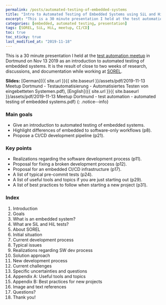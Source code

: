 ```yaml
---
permalink: /posts/automated-testing-of-embedded-systems
title: "Intro to Automated Testing of Embedded Systems using SiL and HiL"
excerpt: "This is a 30 minute presentation I held at the test automation meetup in Dortmund on Nov 13 2019 as an introduction to automated testing of embedded systems."
categories: [embedded, automated testing, presentation]
tags: [SOREL, SiL, HiL, meetup, CI/CD]
toc: true
toc_sticky: true
last_modified_at: "2019-11-18"
---
```


This is a 30 minute presentation I held at the [test automation meetup](https://www.meetup.com/Dortmund-Testautomatisierung-Meetup/events/264777147/) in Dortmund on Nov 13 2019 as an introduction to automated testing of embedded systems. It is the result of close to two weeks of research, discussions, and documentation while working at [SOREL](https://sorel.de).

**Slides:** [German]({{ site.url }}{{ site.baseurl }}/assets/pdf/2019-11-13 Meetup Dortmund - Testautomatisierung - Automatisiertes Testen von eingebetteten Systemen.pdf), [English]({{ site.url }}{{ site.baseurl }}/assets/pdf/2019-11-13 Meetup Dortmund - test automation - automated testing of embedded systems.pdf)
{: .notice--info}

### Main goals
- Give an introduction to automated testing of embedded systems.
- Highlight differences of embedded to software-only workflows (p8).
- Propose a CI/CD development pipeline (p21).

### Key points
- Realizations regarding the software development process (p11).
- Proposal for fixing a broken development process (p12).
- Proposal for an embedded CI/CD infrastructure (p17).
- A list of typical pre-commit tests (p24).
- A list of useful tools and topics if you are just starting out (p29).
- A list of best practices to follow when starting a new project (p31).

### Index
1. Introduction
2. Goals
3. What is an embedded system?
4. What are SiL and HiL tests?
5. About SOREL
6. Initial situation
7. Current development process
8. Typical issues
9. Realizations regarding SW dev process
10. Solution approach
11. New development process
12. Current challenges
13. Specific uncertainties and questions
14. Appendix A: Useful tools and topics
15. Appendix B: Best practices for new projects
16. Image and text references
17. Questions?
18. Thank you!
